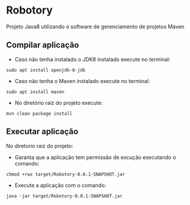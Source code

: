 # Robotory

Projeto Java8 utilizando o software de gerenciamento de projetos Maven
<br>

## Compilar aplicação
- Caso não tenha instalado o JDK8 instalado execute no terminal:
```
sudo apt install openjdk-8-jdk
```
- Caso não tenha o Maven instalado execute no terminal:
```
sudo apt install maven
```
- No diretório raiz do projeto execute:
```
mvn clean package install
```

## Executar aplicação
No diretorio raiz do projeto:
- Garanta que a aplicação tem permissão de excução executando o comando:
```
chmod +rwx target/Robotory-0.0.1-SNAPSHOT.jar
```
- Execute a aplicação com o comando:
```
java -jar target/Robotory-0.0.1-SNAPSHOT.jar
```
